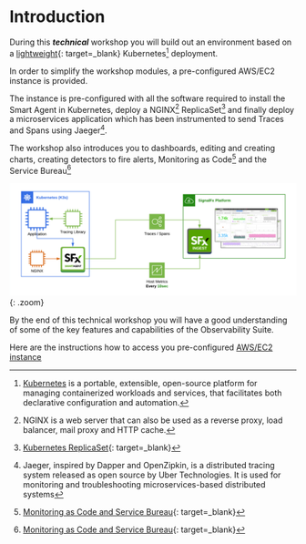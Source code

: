 # Introduction

During this _**technical**_ workshop you will build out an environment based on a [lightweight](https://k3s.io/){: target=_blank} Kubernetes[^1] deployment.

In order to simplify the workshop modules, a pre-configured AWS/EC2 instance is provided.

The instance is pre-configured with all the software required to install the Smart Agent in Kubernetes, deploy a NGINX[^2] ReplicaSet[^3] and finally deploy a microservices application which has been instrumented to send Traces and Spans using Jaeger[^4].

The workshop also introduces you to dashboards, editing and creating charts, creating detectors to fire alerts, Monitoring as Code[^5] and the Service Bureau[^5]

![SFx Architecture](../images/smartagent/architecture.png){: .zoom}

By the end of this technical workshop you will have a good understanding of some of the key features and capabilities of the Observability Suite.

Here are the instructions how to access you pre-configured [AWS/EC2 instance](../smartagent/connect-info/)

[^1]: [Kubernetes](https://kubernetes.io/docs/concepts/overview/what-is-kubernetes/) is a portable, extensible, open-source platform for managing containerized workloads and services, that facilitates both declarative configuration and automation.
[^2]: NGINX is a web server that can also be used as a reverse proxy, load balancer, mail proxy and HTTP cache.
[^3]: [Kubernetes ReplicaSet](https://kubernetes.io/docs/concepts/workloads/controllers/replicaset/){: target=_blank}
[^4]: Jaeger, inspired by Dapper and OpenZipkin, is a distributed tracing system released as open source by Uber Technologies. It is used for monitoring and troubleshooting microservices-based distributed systems
[^5]: [Monitoring as Code and Service Bureau](https://www.splunk.com/en_us/blog/it/monitoring-observability-enterprise-service.html){: target=_blank}
